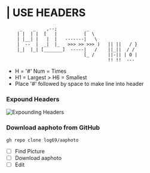 #   | USE HEADERS 
         _    _    ,--;           _
        | |  | |  [   |          [  \                  
        | |__| |   |  |   -------|   \              
        |  --  |  _|  |_   >>> >> >>> )   || ||   / }    
        |_|  |_| [_______]  -----|   /    ||_||  / /            
                                 [_ /     ||-|| | O |    
                                          !! !!  ---         
+ H = '#'  Num = Times      
+ H1 = Largest > H6 = Smallest
+ Place '#' followed by space to make line into header

### Expound Headers 
 
 ![Expounding Headers](https://images.nightcafe.studio/jobs/IhLeQJwKdXa0LSWM3TxN/IhLeQJwKdXa0LSWM3TxN--1--UWELL.jpg?tr=w-640,c-at_max)
        
### Download aaphoto from GitHub
```
gh repo clone log69/aaphoto
```

- [ ] Find Picture 
- [ ] Download aaphoto
- [ ] Edit
